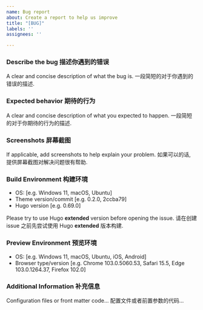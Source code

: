 ```yaml
---
name: Bug report
about: Create a report to help us improve
title: "[BUG]"
labels: ''
assignees: ''

---
```


### Describe the bug 描述你遇到的错误

A clear and concise description of what the bug is.
一段简短的对于你遇到的错误的描述.

### Expected behavior 期待的行为

A clear and concise description of what you expected to happen.
一段简短的对于你期待的行为的描述.

### Screenshots 屏幕截图

If applicable, add screenshots to help explain your problem.
如果可以的话, 提供屏幕截图对解决问题很有帮助.

### Build Environment 构建环境

- OS: [e.g. Windows 11, macOS, Ubuntu]
- Theme version/commit [e.g. 0.2.0, 2ccba79]
- Hugo version [e.g. 0.69.0]

Please try to use Hugo **extended** version before opening the issue.
请在创建 issue 之前先尝试使用 Hugo **extended** 版本构建.

### Preview Environment 预览环境

- OS: [e.g. Windows 11, macOS, Ubuntu, iOS, Android]
- Browser type/version [e.g. Chrome 103.0.5060.53, Safari 15.5, Edge 103.0.1264.37, Firefox 102.0]

### Additional Information 补充信息

Configuration files or front matter code...
配置文件或者前置参数的代码...
